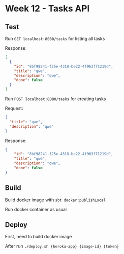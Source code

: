 # Week 12 - Tasks API

## Test

Run `GET localhost:8080/tasks` for listing all tasks

Response:
```json
[
  {
    "id": "8bf98241-f25e-4318-be22-4f963f71219d",
    "title": "qwe",
    "description": "qwe",
    "done": false
  }
]
```

Run `POST localhost:8080/tasks` for creating tasks

Request:
```json
{
  "title": "qwe",
  "description": "qwe"
}
```

Response:
```json
{
    "id": "8bf98241-f25e-4318-be22-4f963f71219d",
    "title": "qwe",
    "description": "qwe",
    "done": false
}
```

## Build

Build docker image with `sbt docker:publishLocal`

Run docker container as usual

## Deploy

First, need to build docker image

After run `./deploy.sh {heroku-app} {image-id} {token}`
